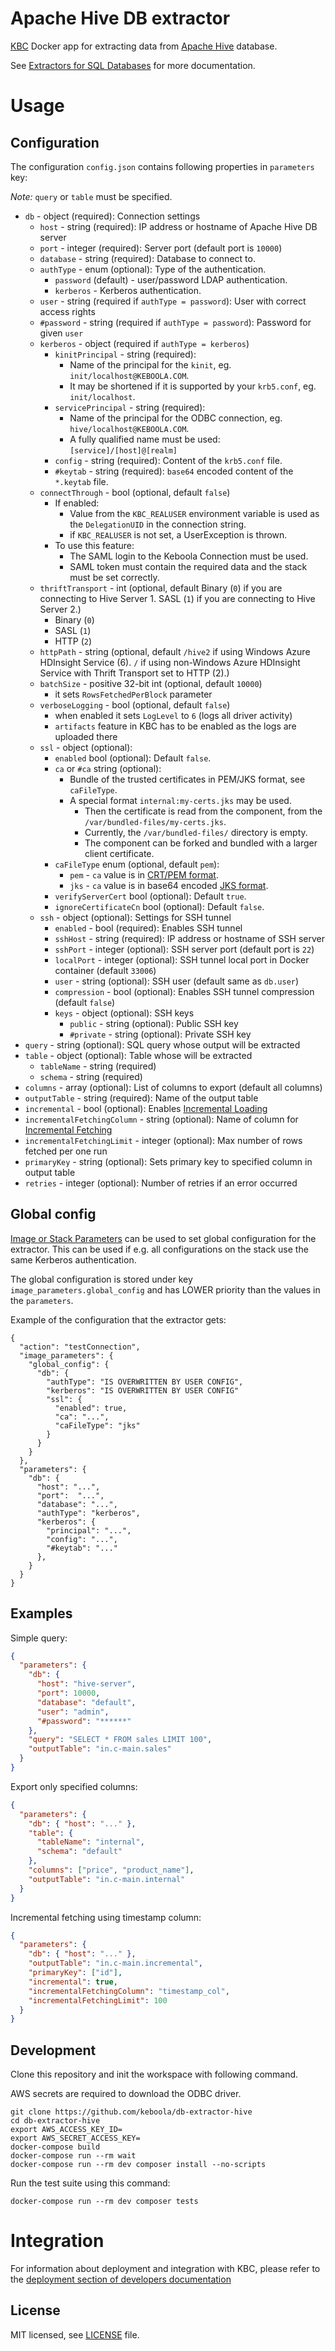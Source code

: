 # Apache Hive DB extractor

[KBC](https://www.keboola.com/product/) Docker app for extracting data from [Apache Hive](https://hive.apache.org/) database.

See [Extractors for SQL Databases](https://help.keboola.com/components/extractors/database/sqldb/) for more documentation.

# Usage

## Configuration

The configuration `config.json` contains following properties in `parameters` key: 

*Note:* `query` or `table` must be specified.

- `db` - object (required): Connection settings
    - `host` - string (required): IP address or hostname of Apache Hive DB server
    - `port` - integer (required): Server port (default port is `10000`)
    - `database` - string (required): Database to connect to.
    - `authType` - enum (optional): Type of the authentication.
        - `password` (default) - user/password LDAP authentication.
        - `kerberos` - Kerberos authentication.
    - `user` - string (required if `authType = password`): User with correct access rights
    - `#password` - string (required if `authType = password`): Password for given `user`
    - `kerberos` - object (required if `authType = kerberos`)
        - `kinitPrincipal` - string (required): 
          - Name of the principal for the `kinit`, eg. `init/localhost@KEBOOLA.COM`.
          - It may be shortened if it is supported by your `krb5.conf`, eg. `init/localhost`.
        - `servicePrincipal` - string (required): 
          - Name of the principal for the ODBC connection, eg. `hive/localhost@KEBOOLA.COM`.
          - A fully qualified name must be used: `[service]/[host]@[realm]`
        - `config` - string (required): Content of the `krb5.conf` file.
        - `#keytab` - string (required): `base64` encoded content of the `*.keytab` file.
    - `connectThrough` - bool (optional, default `false`) 
        - If enabled:
            - Value from the `KBC_REALUSER` environment variable is used as the `DelegationUID` in the connection string.
            - if `KBC_REALUSER` is not set, a UserException is thrown.
        - To use this feature:
          - The SAML login to the Keboola Connection must be used.
          - SAML token must contain the required data and the stack must be set correctly.
    - `thriftTransport` - int (optional, default Binary (`0`) if you are connecting to Hive Server 1. SASL (`1`)
      if you are connecting to Hive Server 2.)
      - Binary (`0`) 
      - SASL (`1`)
      - HTTP (`2`)
    - `httpPath` - string (optional, default `/hive2` if using Windows Azure HDInsight Service (6). `/` if using non-Windows Azure HDInsight Service with Thrift Transport set to HTTP (2).)
    - `batchSize` - positive 32-bit int (optional, default `10000`)
      - it sets `RowsFetchedPerBlock` parameter
    - `verboseLogging` - bool (optional, default `false`)
      - when enabled it sets `LogLevel` to `6` (logs all driver activity)
      - `artifacts` feature in KBC has to be enabled as the logs are uploaded there
    - `ssl` - object (optional):
        - `enabled` bool (optional): Default `false`.
        - `ca` or `#ca` string (optional): 
          - Bundle of the trusted certificates in PEM/JKS format, see `caFileType`.
          - A special format `internal:my-certs.jks` may be used. 
            - Then the certificate is read from the component, from the `/var/bundled-files/my-certs.jks`.
            - Currently, the `/var/bundled-files/` directory is empty.
            - The component can be forked and bundled with a larger client certificate.
        - `caFileType` enum (optional, default `pem`):
          - `pem` - `ca` value is in [CRT/PEM format](https://serverfault.com/questions/9708/what-is-a-pem-file-and-how-does-it-differ-from-other-openssl-generated-key-file). 
          - `jks` - `ca` value is in base64 encoded [JKS format](https://en.wikipedia.org/wiki/Java_KeyStore).
        - `verifyServerCert` bool (optional): Default `true`.
        - `ignoreCertificateCn` bool (optional): Default `false`.
    - `ssh` - object (optional): Settings for SSH tunnel
        - `enabled` - bool (required):  Enables SSH tunnel
        - `sshHost` - string (required): IP address or hostname of SSH server
        - `sshPort` - integer (optional): SSH server port (default port is `22`)
        - `localPort` - integer (optional): SSH tunnel local port in Docker container (default `33006`)
        - `user` - string (optional): SSH user (default same as `db.user`)
        - `compression`  - bool (optional): Enables SSH tunnel compression (default `false`)
        - `keys` - object (optional): SSH keys
            - `public` - string (optional): Public SSH key
            - `#private` - string (optional): Private SSH key
- `query` - string (optional): SQL query whose output will be extracted
- `table` - object (optional): Table whose will be extracted
    - `tableName` - string (required)
    - `schema` - string (required)
- `columns` - array (optional): List of columns to export (default all columns)
- `outputTable` - string (required): Name of the output table 
- `incremental` - bool (optional):  Enables [Incremental Loading](https://help.keboola.com/storage/tables/#incremental-loading)
- `incrementalFetchingColumn` - string (optional): Name of column for [Incremental Fetching](https://help.keboola.com/components/extractors/database/#incremental-fetching)
- `incrementalFetchingLimit` - integer (optional): Max number of rows fetched per one run
- `primaryKey` - string (optional): Sets primary key to specified column in output table
- `retries` - integer (optional): Number of retries if an error occurred

## Global config

[Image or Stack Parameters](https://developers.keboola.com/extend/common-interface/config-file/#image-parameters) 
can be used to set global configuration for the extractor. This can be used if e.g. all configurations on the stack use the same Kerberos authentication.

The global configuration is stored under key `image_parameters.global_config` and has LOWER priority than the values in the `parameters`.

Example of the configuration that the extractor gets:
```
{
  "action": "testConnection",
  "image_parameters": {
    "global_config": {
      "db": {
        "authType": "IS OVERWRITTEN BY USER CONFIG",
        "kerberos": "IS OVERWRITTEN BY USER CONFIG"
        "ssl": {
          "enabled": true,
          "ca": "...",
          "caFileType": "jks"
        }
      }
    }
  },
  "parameters": {
    "db": {
      "host": "...",
      "port":  "...",
      "database": "...",
      "authType": "kerberos",
      "kerberos": {
        "principal": "...",
        "config": "...",
        "#keytab": "..."
      },
    }
  }
}

```

## Examples

Simple query:
```json
{
  "parameters": {
    "db": {
      "host": "hive-server",
      "port": 10000,
      "database": "default",
      "user": "admin",
      "#password": "******"
    },
    "query": "SELECT * FROM sales LIMIT 100",
    "outputTable": "in.c-main.sales"
  }
}
```

Export only specified columns:
```json
{
  "parameters": {
    "db": { "host": "..." },
    "table": {
      "tableName": "internal",
      "schema": "default"
    },
    "columns": ["price", "product_name"],
    "outputTable": "in.c-main.internal"
  }
}
```

Incremental fetching using timestamp column:
```json
{
  "parameters": {
    "db": { "host": "..." },
    "outputTable": "in.c-main.incremental",
    "primaryKey": ["id"],
    "incremental": true,
    "incrementalFetchingColumn": "timestamp_col",
    "incrementalFetchingLimit": 100
  }
}
```

## Development
 
Clone this repository and init the workspace with following command.

AWS secrets are required to download the ODBC driver.

```
git clone https://github.com/keboola/db-extractor-hive
cd db-extractor-hive
export AWS_ACCESS_KEY_ID=
export AWS_SECRET_ACCESS_KEY=
docker-compose build
docker-compose run --rm wait
docker-compose run --rm dev composer install --no-scripts
```

Run the test suite using this command:

```
docker-compose run --rm dev composer tests
```
 
# Integration

For information about deployment and integration with KBC, please refer to the [deployment section of developers documentation](https://developers.keboola.com/extend/component/deployment/) 

## License

MIT licensed, see [LICENSE](./LICENSE) file.
